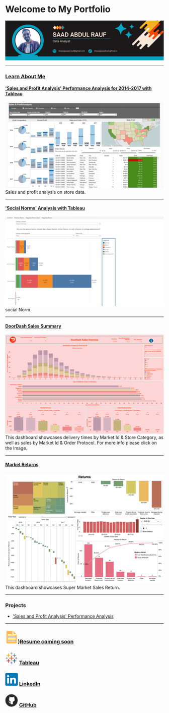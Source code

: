 # Welcome to My Portfolio
[<img src="images/saadgithubbanner.png"/>](https://https://www.linkedin.com/in/saad-abdul-rauf-75643a75/)

---

### [Learn About Me](/aboutme.md)

#### ['Sales and Profit Analysis' Performance Analysis for 2014-2017 with Tableau](https://public.tableau.com/app/profile/saad.abdul.rauf/viz/SalesProfitAnalysis_16920910081060/Dashboard1)
[<img src="images/sales and profit analysis.jpg"/>](https://public.tableau.com/app/profile/saad.abdul.rauf/viz/SalesProfitAnalysis_16920910081060/Dashboard1)
Sales and profit analysis on store data.

---
#### ['Social Norms' Analysis with Tableau](https://public.tableau.com/app/profile/saad.abdul.rauf/viz/SocialNorms_16920927904880/NegativeNorm)
[<img src="images/social norm.png?raw=true"/>](https://public.tableau.com/app/profile/saad.abdul.rauf/viz/SocialNorms_16920927904880/NegativeNorm)
social Norm. 

---
#### [DoorDash Sales Summary](https://public.tableau.com/app/profile/saad.abdul.rauf/viz/DoorDashSalesSummary/DoorDashSalesOverview)
[<img src="images/DoorDash Sales Overview.png?raw=true"/>](https://public.tableau.com/app/profile/saad.abdul.rauf/viz/DoorDashSalesSummary/DoorDashSalesOverview)
This dashboard showcases delivery times by Market Id & Store Category, as well as sales by Market Id & Order Protocol. For more info please click on the Image.

---
#### [Market Returns](https://public.tableau.com/app/profile/saad.abdul.rauf/viz/SuperMarketSalesReturn/ReturnsDashboard)
[<img src="images/Market Return.png"/>](https://public.tableau.com/app/profile/saad.abdul.rauf/viz/SuperMarketSalesReturn/ReturnsDashboard)
This dashboard showcases Super Market Sales Return.

---

### Projects

- ['Sales and Profit Analysis' Performance Analysis ](https://public.tableau.com/app/profile/saad.abdul.rauf/viz/SalesProfitAnalysis_16920910081060/Dashboard1)

---
### [<img src="images/doc_icon.png?raw=true"/>](https://www.linkedin.com/in/saad-abdul-rauf-75643a75/))[Resume coming soon](https://www.linkedin.com/in/saad-abdul-rauf-75643a75/) 


### [<img src="images/tableau_icon.png?raw=true"/>](https://public.tableau.com/app/profile/saad.abdul.rauf)   [Tableau](https://public.tableau.com/app/profile/saad.abdul.rauf)





### [<img src="images/linkedin_icon.png?raw=true"/>](https://www.linkedin.com/in/saad-abdul-rauf-75643a75/)                                     [LinkedIn](https://www.linkedin.com/in/saad-abdul-rauf-75643a75/)












### [<img src="images/GitHub_icon40.png?raw=true"/>](https://khawajasaadrauf.github.io/)             [GitHub](https://khawajasaadrauf.github.io/)
